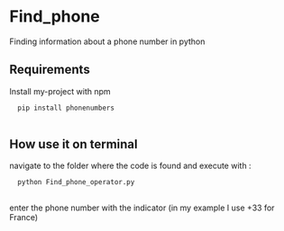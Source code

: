 # Find_phone

Finding information about a phone number in python


## Requirements

Install my-project with npm

```bash
  pip install phonenumbers
  
```
    
## How use it on terminal

navigate to the folder where the code is found and execute with :
```bash
  python Find_phone_operator.py
  
```
enter the phone number with the indicator
(in my example I use +33 for France)
